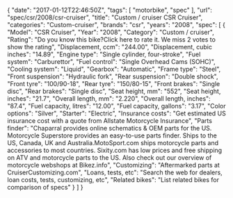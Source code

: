 {
    "date": "2017-01-12T22:46:50Z",
    "tags": [
        "motorbike",
        "spec"
    ],
    "url": "spec\/csr\/2008\/csr-cruiser",
    "title": "Custom \/ cruiser CSR Cruiser",
    "categories": "Custom-cruiser",
    "brands": "csr",
    "years": "2008",
    "spec": [
        {
            "Model": "CSR Cruiser",
            "Year": "2008",
            "Category": "Custom \/ cruiser",
            "Rating": "Do you know this bike?Click here to rate it. We miss 2 votes to show the rating",
            "Displacement, ccm": "244.00",
            "Displacement, cubic inches": "14.89",
            "Engine type": "Single cylinder, four-stroke",
            "Fuel system": "Carburettor",
            "Fuel control": "Single Overhead Cams (SOHC)",
            "Cooling system": "Liquid",
            "Gearbox": "Automatic",
            "Frame type": "Steel",
            "Front suspension": "Hydraulic fork",
            "Rear suspension": "Double shock",
            "Front tyre": "100\/90-18",
            "Rear tyre": "150\/80-15",
            "Front brakes": "Single disc",
            "Rear brakes": "Single disc",
            "Seat height, mm": "552",
            "Seat height, inches": "21.7",
            "Overall length, mm": "2.220",
            "Overall length, inches": "87.4",
            "Fuel capacity, litres": "12.00",
            "Fuel capacity, gallons": "3.17",
            "Color options": "Silver",
            "Starter": "Electric",
            "Insurance costs": "Get estimated US insurance cost with a quote from Allstate Motorcycle Insurance",
            "Parts finder": "Chaparral provides online schematics & OEM parts for the US.   Motorcycle Superstore provides an easy-to-use parts finder. Ships to the US, Canada, UK and Australia.MotoSport.com ships motorcycle parts and accessories to most countries.    Sixity.com has low prices and free shipping on ATV and motorcycle parts to the US. Also check out our overview of motorcycle webshops at Bikez.info",
            "Customizing": "Aftermarked parts at CruiserCustomizing.com",
            "Loans, tests, etc": "Search the web for dealers, loan costs, tests, customizing, etc",
            "Related bikes": "List related bikes for comparison of specs"
        }
    ]
}